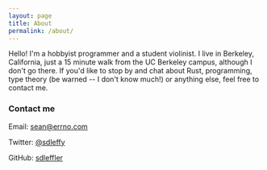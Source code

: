 ```yaml
---
layout: page
title: About
permalink: /about/
---
```


Hello! I'm a hobbyist programmer and a student violinist. I live in Berkeley, California, just a 15 minute walk from the UC Berkeley campus, although I don't go there. If you'd like to stop by and chat about Rust, programming, type theory (be warned -- I don't know much!) or anything else, feel free to contact me.

### Contact me

Email: [sean@errno.com](mailto:sean@errno.com)

Twitter: [@sdleffy](https://www.twitter.com/sdleffy)

GitHub: [sdleffler](https://github.com/sdleffler)